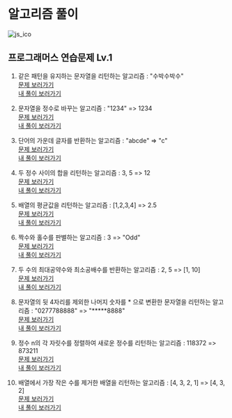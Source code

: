 # 알고리즘 풀이

![js_ico](https://user-images.githubusercontent.com/75922558/112740394-936b4500-8fb7-11eb-82ca-20e66a53ad10.png)

## 프로그래머스 연습문제 Lv.1

1. 같은 패턴을 유지하는 문자열을 리턴하는 알고리즘 : "수박수박수"
   <br/>
   [문제 보러가기](https://programmers.co.kr/learn/courses/30/lessons/12922)
   <br/>
   [내 풀이 보러가기](./2021-09-21-수박수박수박수.js)

2. 문자열을 정수로 바꾸는 알고리즘 : "1234" => 1234
   <br/>
   [문제 보러가기](https://programmers.co.kr/learn/courses/30/lessons/12925)
   <br/>
   [내 풀이 보러가기](./2021-09-22-문자열정수로바꾸기-가운데글자가져오기.js)

3. 단어의 가운데 글자를 반환하는 알고리즘 : "abcde" => "c"
   <br/>
   [문제 보러가기](https://programmers.co.kr/learn/courses/30/lessons/12903)
   <br/>
   [내 풀이 보러가기](./2021-09-22-문자열정수로바꾸기-가운데글자가져오기.js)

4. 두 정수 사이의 합을 리턴하는 알고리즘 : 3, 5 => 12
   <br/>
   [문제 보러가기](https://programmers.co.kr/learn/courses/30/lessons/12912)
   <br/>
   [내 풀이 보러가기](./2021-10-22-2016년-두정수사이의합.js)

5. 배열의 평균값을 리턴하는 알고리즘 : [1,2,3,4] => 2.5
   <br/>
   [문제 보러가기](https://programmers.co.kr/learn/courses/30/lessons/12944)
   <br/>
   [내 풀이 보러가기](./2021-11-26-배열의평균값.js)

6. 짝수와 홀수를 판별하는 알고리즘 : 3 => "Odd"
   <br/>
   [문제 보러가기](https://programmers.co.kr/learn/courses/30/lessons/12937)
   <br/>
   [내 풀이 보러가기](./2021-12-13-짝수홀수판별-최대공약수최소공배수구하기-핸드폰번호가리기.js)

7. 두 수의 최대공약수와 최소공배수를 반환하는 알고리즘 : 2, 5 => [1, 10]
   <br/>
   [문제 보러가기](https://programmers.co.kr/learn/courses/30/lessons/12940)
   <br/>
   [내 풀이 보러가기](./2021-12-13-짝수홀수판별-최대공약수최소공배수구하기-핸드폰번호가리기.js)

8. 문자열의 뒷 4자리를 제외한 나머지 숫자를 \* 으로 변환한 문자열을 리턴하는 알고리즘 : "0277788888" => "**\***8888"
   <br/>
   [문제 보러가기](https://programmers.co.kr/learn/courses/30/lessons/12948)
   <br/>
   [내 풀이 보러가기](./2021-12-13-짝수홀수판별-최대공약수최소공배수구하기-핸드폰번호가리기.js)

9. 정수 n의 각 자릿수를 정렬하여 새로운 정수를 리턴하는 알고리즘 : 118372 => 873211
   <br/>
   [문제 보러가기](https://programmers.co.kr/learn/courses/30/lessons/12933)
   <br/>
   [내 풀이 보러가기](./2022-01-03-정수내림차순정렬-가장작은수제거한배열.js)

10. 배열에서 가장 작은 수를 제거한 배열을 리턴하는 알고리즘 : [4, 3, 2, 1] => [4, 3, 2]
    <br/>
    [문제 보러가기](https://programmers.co.kr/learn/courses/30/lessons/12935)
    <br/>
    [내 풀이 보러가기](./2022-01-03-정수내림차순정렬-가장작은수제거한배열.js)

